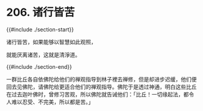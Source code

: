 # 206. 诸行皆苦
{{#include ./section-start}}

诸行皆苦，如果能够以智慧如此观照，

就能厌离诸苦，这就是清淨道。

{{#include ./section-end}}

一群比丘各自依佛陀给他们的禅观指导到林子裡去禅修，但是却进步迟缓，他们便回去见佛陀，请佛陀给更适合他们的禅观指导。佛陀于是透过神通，明白这些比丘在过去迦叶佛时，曾修习苦观，所以佛陀就告诫他们：「比丘！一切缘起法，都令人难以忍受、不完美，所以都是苦。」

